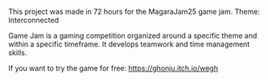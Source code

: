 This project was made in 72 hours for the MagaraJam25 game jam. Theme: Interconnected

Game Jam is a gaming competition organized around a specific theme and within a specific timeframe. It develops teamwork and time management skills.

If you want to try the game for free:  https://ghonju.itch.io/wegh
